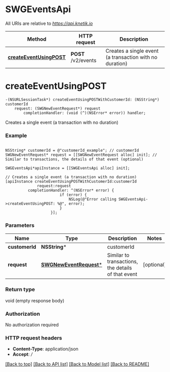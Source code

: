 # SWGEventsApi

All URIs are relative to *https://api.knetik.io*

Method | HTTP request | Description
------------- | ------------- | -------------
[**createEventUsingPOST**](SWGEventsApi.md#createeventusingpost) | **POST** /v2/events | Creates a single event (a transaction with no duration)


# **createEventUsingPOST**
```objc
-(NSURLSessionTask*) createEventUsingPOSTWithCustomerId: (NSString*) customerId
    request: (SWGNewEventRequest*) request
        completionHandler: (void (^)(NSError* error)) handler;
```

Creates a single event (a transaction with no duration)

### Example 
```objc

NSString* customerId = @"customerId_example"; // customerId
SWGNewEventRequest* request = [[SWGNewEventRequest alloc] init]; // Similar to transactions, the details of that event (optional)

SWGEventsApi*apiInstance = [[SWGEventsApi alloc] init];

// Creates a single event (a transaction with no duration)
[apiInstance createEventUsingPOSTWithCustomerId:customerId
              request:request
          completionHandler: ^(NSError* error) {
                        if (error) {
                            NSLog(@"Error calling SWGEventsApi->createEventUsingPOST: %@", error);
                        }
                    }];
```

### Parameters

Name | Type | Description  | Notes
------------- | ------------- | ------------- | -------------
 **customerId** | **NSString***| customerId | 
 **request** | [**SWGNewEventRequest***](SWGNewEventRequest*.md)| Similar to transactions, the details of that event | [optional] 

### Return type

void (empty response body)

### Authorization

No authorization required

### HTTP request headers

 - **Content-Type**: application/json
 - **Accept**: */*

[[Back to top]](#) [[Back to API list]](../README.md#documentation-for-api-endpoints) [[Back to Model list]](../README.md#documentation-for-models) [[Back to README]](../README.md)

